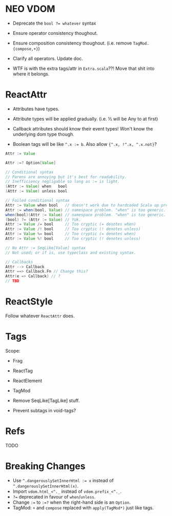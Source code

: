 NEO VDOM
========

* Deprecate the `bool ?= whatever` syntax

* Ensure operator consistency thoughout.

* Ensure composition consistency thoughout.
  (i.e. remove `TagMod.{compose,+}`)

* Clarify all operators. Update doc.

* WTF is with the extra tags/attr in `Extra.scala`??!
  Move that shit into where it belongs.


ReactAttr
=========

* Attributes have types.

* Attribute types will be applied gradually. (i.e. ½ will be Any to at first)

* Callback attributes should know their event types!
  Won't know the underlying dom type though.

* Boolean tags will be like `^.x := b`. Also allow `{^.x, !^.x, ^.x.not}`?

```scala
Attr := Value

Attr :=? Option[Value]

// Conditional syntax
// Parens are annoying but it's best for readability.
// Inefficiency negligable so long as := is light.
(Attr := Value) when   bool
(Attr := Value) unless bool

// Failed conditional syntax
Attr := Value when bool   // doesn't work due to hardcoded Scala op precedence
Attr := when(bool, Value) // namespace problem. "when" is too generic.
when(bool)(Attr := Value) // namespace problem. "when" is too generic.
(bool) ?= (Attr := Value) // Yuk.
Attr := Value /= bool     // Too cryptic (= denotes when)
Attr := Value /! bool     // Too cryptic (! denotes unless)
Attr := Value %= bool     // Too cryptic (= denotes when)
Attr := Value %! bool     // Too cryptic (! denotes unless)

// No Attr := SeqLike[Value] syntax
// Not used; or if is, use typeclass and existing syntax.

// Callbacks
Attr --> Callback
Attr ==> Callback.Fn // Change this?
Attr(e => Callback) // ?
// TBD
```


ReactStyle
==========

Follow whatever `ReactAttr` does.


Tags
====

Scope:
* Frag
* ReactTag
* ReactElement
* TagMod

* Remove SeqLike[TagLike] stuff.

* Prevent subtags in void-tags?

Refs
====

TODO


Breaking Changes
================

* Use `^.dangerouslySetInnerHtml := x` instead of `^.dangerouslySetInnerHtml(x)`.
* Import `vdom.html_<^._` instead of `vdom.prefix_<^._`.
* `?=` deprecated in favour of `when`/`unless`.
* Change `:=` to `:=?` when the right-hand side is an `Option`.
* TagMod: `+` and `compose` replaced with `apply(TagMod*)` just like tags.

